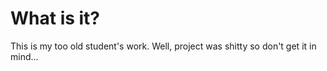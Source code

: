 # What is it?
This is my too old student's work. Well, project was shitty so don't get it in mind...
